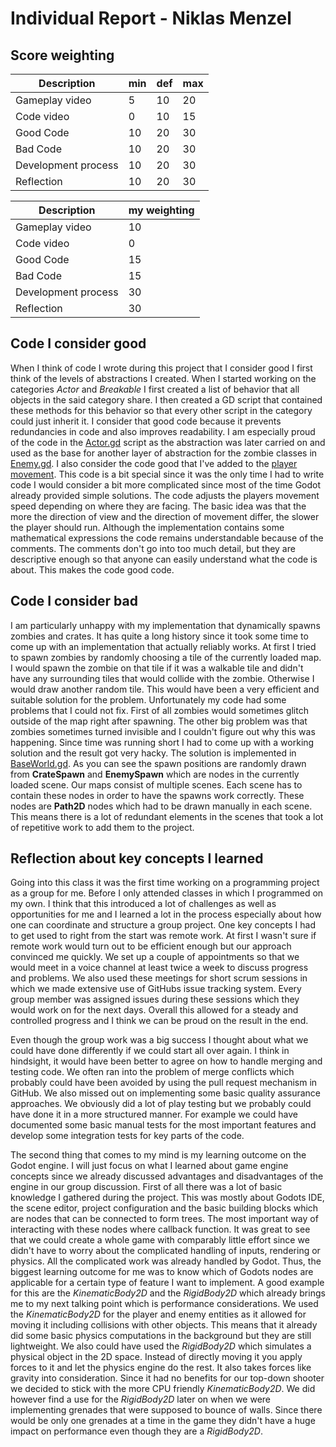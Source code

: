 # Individual Report - Niklas Menzel

## Score weighting
|Description | min | def | max |
|----|----|----|----|
|Gameplay video | 5 | 10 | 20 |
|Code video | 0 | 10 | 15 |
|Good Code  | 10 | 20 | 30 |
|Bad Code | 10 | 20 | 30 |
|Development process | 10 | 20 | 30 |
|Reflection | 10 | 20 | 30 |

|Description | my weighting |
|----|----|
|Gameplay video | 10 |
|Code video | 0 |
|Good Code  | 15 |
|Bad Code | 15 |
|Development process | 30 |
|Reflection | 30 |

## Code I consider good
When I think of code I wrote during this project that I consider good I first think of the levels of abstractions I created.
When I started working on the categories *Actor* and *Breakable* I first created a list of behavior that all objects in the said category share. I then created a GD script that contained these methods for this behavior so that
every other script in the category could just inherit it. I consider that good code because it prevents redundancies in code and also improves readability. I am especially proud of the code in the [Actor.gd](https://github.com/sindre0830/YAZG/blob/main/Source/Actor/Actor.gd) script as the abstraction was later carried on and used as the base for another layer of abstraction for the zombie classes in [Enemy.gd](https://github.com/sindre0830/YAZG/blob/main/Source/Actor/Enemy.gd).
I also consider the code good that I've added to the [player movement](https://github.com/sindre0830/YAZG/blame/main/Source/Actor/Player/Player.gd#L60). This code is a bit special since it was the only time I had to write code I would consider
a bit more complicated since most of the time Godot already provided simple solutions. The code adjusts the players movement speed depending on where they are facing.
The basic idea was that the more the direction of view and the direction of movement differ, the slower the player should run.
Although the implementation contains some mathematical expressions the code remains understandable because of the comments.
The comments don't go into too much detail, but they are descriptive enough so that anyone can easily understand what the code is about. This makes the code good code.

## Code I consider bad
I am particularly unhappy with my implementation that dynamically spawns zombies and crates. It has quite a long history since it took
some time to come up with an implementation that actually reliably works. At first I tried to spawn zombies by randomly choosing a tile of the currently loaded map. I would spawn the zombie on that tile if it was a walkable tile and didn't have any surrounding tiles that would collide with the zombie. Otherwise I would draw another random tile.
This would have been a very efficient and suitable solution for the problem. Unfortunately my code had some problems that I could not fix. First of all zombies would sometimes glitch outside of the map right after spawning. The other big problem was that zombies sometimes turned invisible and I couldn't figure out why this was happening.
Since time was running short I had to come up with a working solution and the result got very hacky.
The solution is implemented in [BaseWorld.gd](https://github.com/sindre0830/YAZG/blob/main/Source/World/Scripts/BaseWorld.gd).
As you can see the spawn positions are randomly drawn from **CrateSpawn** and **EnemySpawn** which are nodes in the currently loaded scene. Our maps consist of multiple scenes. Each scene has to contain these nodes in order to have the spawns work correctly. These nodes are **Path2D** nodes which had to be drawn manually in each scene. This means there is a lot of redundant elements in the scenes that took a lot of repetitive work to add them to the project.

## Reflection about key concepts I learned
Going into this class it was the first time working on a programming project as a group for me.
Before I only attended classes in which I programmed on my own.
I think that this introduced a lot of challenges as well as opportunities for me and I learned a lot in the process especially about how one can coordinate and structure a group project.
One key concepts I had to get used to right from the start was remote work. At first I wasn't sure if remote work would
turn out to be efficient enough but our approach convinced me quickly. We set up a couple of appointments so that we would
meet in a voice channel at least twice a week to discuss progress and problems. We also used these meetings for short scrum sessions in which we made extensive use of GitHubs issue tracking system. 
Every group member was assigned issues during these sessions which they would work on for the next days. 
Overall this allowed for a steady and controlled progress and I think we can be proud on the result in the end.

Even though the group work was a big success I thought about what we could have done differently if we could start all over again.
I think in hindsight, it would have been better to agree on how to handle merging and testing code. We often ran into the problem of 
merge conflicts which probably could have been avoided by using the pull request mechanism in GitHub.
We also missed out on implementing some basic quality assurance approaches. We obviously did a lot of play testing but we 
probably could have done it in a more structured manner. For example we could have documented some basic manual tests for 
the most important features and develop some integration tests for key parts of the code.

The second thing that comes to my mind is my learning outcome on the Godot engine.
I will just focus on what I learned about game engine concepts since we already discussed advantages and disadvantages of the engine in our group discussion.
First of all there was a lot of basic knowledge I gathered during the project. This was mostly about Godots IDE, the scene editor, project configuration and the basic building blocks which are nodes that can be connected to form trees.
The most important way of interacting with these nodes where callback function.
It was great to see that we could create a whole game with comparably little effort since we didn't have to worry about
the complicated handling of inputs, rendering or physics. All the complicated work was already handled by Godot.
Thus, the biggest learning outcome for me was to know which of Godots nodes are applicable for a certain type of feature I
want to implement. A good example for this are the *KinematicBody2D* and the *RigidBody2D* which already brings me to my
next talking point which is performance considerations.
We used the *KinematicBody2D* for the player and enemy entities as it allowed for moving it including collisions with other
objects. This means that it already did some basic physics computations in the background but they are still lightweight.
We also could have used the *RigidBody2D* which simulates a physical object in the 2D space. Instead of directly moving it
you apply forces to it and let the physics engine do the rest. It also takes forces like gravity into consideration.
Since it had no benefits for our top-down shooter we decided to stick with the more CPU friendly *KinematicBody2D*.
We did however find a use for the *RigidBody2D* later on when we were implementing grenades that were supposed to bounce of walls.
Since there would be only one grenades at a time in the game they didn't have a huge impact on performance even though they are a *RigidBody2D*.
